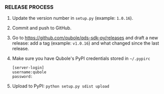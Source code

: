 ### RELEASE PROCESS

1. Update the version number in `setup.py` (example: `1.0.16`).

2. Commit and push to GitHub.

3. Go to https://github.com/qubole/qds-sdk-py/releases and draft a new release: add a tag (example: `v1.0.16`) and what changed since the last release.

4. Make sure you have Qubole's PyPI credentials stored in `~/.pypirc`

    ```
    [server-login]
    username:qubole
    password:
    ```

5. Upload to PyPI: `python setup.py sdist upload`
